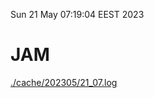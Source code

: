 Sun 21 May 07:19:04 EEST 2023
# JAM
<a href='./cache/202305/21_07.log'>./cache/202305/21_07.log</a>
